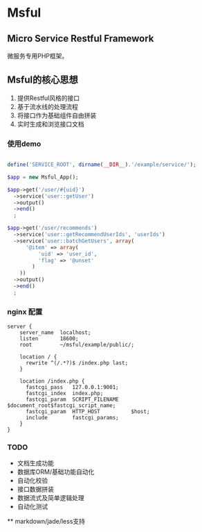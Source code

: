 Msful
=========


## Micro Service Restful Framework

微服务专用PHP框架。

## Msful的核心思想

1. 提供Restful风格的接口
2. 基于流水线的处理流程
3. 将接口作为基础组件自由拼装
4. 实时生成和浏览接口文档

### 使用demo

```php

define('SERVICE_ROOT', dirname(__DIR__).'/example/service/');

$app = new Msful_App();

$app->get('/user/#{uid}')
  ->service('user::getUser')
  ->output()
  ->end()
  ;

$app->get('/user/recommends')
  ->service('user::getRecommendUserIds', 'userIds')
  ->service('user::batchGetUsers', array(
      '@item' => array(
          'uid' => 'user_id',
          'flag' => '@unset'
        )
    ))
  ->output()
  ->end()
  ;


```

### nginx 配置
```nginx
server {
    server_name  localhost;
    listen       18600;
    root         ~/msful/example/public/;

    location / { 
      rewrite ^(/.*?)$ /index.php last;
    }   

    location /index.php {
      fastcgi_pass   127.0.0.1:9001;
      fastcgi_index  index.php;
      fastcgi_param  SCRIPT_FILENAME    $document_root$fastcgi_script_name;
      fastcgi_param  HTTP_HOST          $host;
      include        fastcgi_params;
    }   
}

```

### TODO

* 文档生成功能
* 数据库ORM/基础功能自动化
* 自动化校验
* 接口数据拼装
* 数据流式及简单逻辑处理
* 自动化测试

** markdown/jade/less支持
